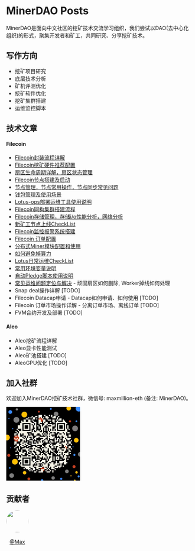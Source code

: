 # MinerDAO Posts
MinerDAO是面向中文社区的挖矿技术交流学习组织，我们尝试以DAO(去中心化组织)的形式，聚集开发者和矿工，共同研究、分享挖矿技术。

## 写作方向
- 挖矿项目研究
- 底层技术分析
- 矿机评测优化
- 挖矿软件优化
- 挖矿集群搭建
- 运维监控脚本

## 技术文章
#### Filecoin
- [Filecoin封装流程详解](./posts/filecoin/lotus-mining-process.md)
- [Filecoin挖矿硬件推荐配置](./posts/filecoin/hardware-configuration.md)
- [扇区生命周期详解，扇区状态管理](./posts/filecoin/sector-life-cycle.md)
- [Filecoin节点搭建及启动](./posts/filecoin/daemon-deployment.md)
- [节点管理，节点常用操作，节点同步常见问题](./posts/filecoin/daemon-operation.md)
- [钱包管理及使用场景](./posts/filecoin/wallet-management.md)
- [Lotus-ops部署运维工具使用说明](./posts/filecoin/ansible-deploy-tool-usage.md)
- [Filecoin同构集群搭建流程](./posts/filecoin/mining-cluster-deployment.md)
- [Filecoin存储管理，存储i/o性能分析，网络分析](./posts/filecoin/storage-manage.md)
- [新矿工节点上线CheckList](./posts/filecoin/new-miner-checklist.md)
- [Filecoin监控报警系统搭建](./posts/filecoin/monitoring-deployment.md)
- [Filecoin 订单配置](./posts/filecoin/deals-configuration.md)
- [分布式Miner模块配置和使用](./posts/filecoin/distributed-miner-configuration.md)
- [如何避免掉算力](./posts/filecoin/miner-keep.md)
- [Lotus日常运维CheckList](./posts/filecoin/lotus-ops-checklist.md)
- [常用环境变量说明](./posts/filecoin/environment-usage.md)
- [自动Pledge脚本使用说明](./posts/filecoin/auto-pledge.md)
- [常见运维问题定位与解决](./posts/filecoin/questions.md#1-顽固扇区如何删除) - 顽固扇区如何删除, Worker掉线如何处理
- Snap deal操作详解 [TODO]
- Filecoin Datacap申请 - Datacap如何申请、如何使用 [TODO]
- Filecoin 订单市场操作详解 - 分离订单市场、离线订单 [TODO]
- FVM合约开发及部署 [TODO]

#### Aleo
- Aleo挖矿流程详解
- Aleo显卡性能测试
- Aleo矿池搭建 [TODO]
- AleoGPU优化 [TODO]

## 加入社群
欢迎加入MinerDAO挖矿技术社群，微信号: maxmillion-eth (备注: MinerDAO)。

<img src="./images/wechat-max.png" width="200">

## 贡献者
<div style="display: flex; padding: 0; list-style: none;">
  <div style="display: flex; margin-right: 20px;">
    <a href="https://github.com/yuwenhui" style="text-align: center">
      <img src="https://avatars.githubusercontent.com/u/1715211?v=4" width="60" height="60" style="border-radius: 60px">
      <p>@Max</p>
    </a>
  </div>                                        
</div>
